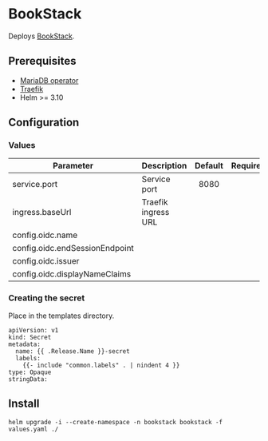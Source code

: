 # BookStack

Deploys [BookStack](https://github.com/BookStackApp/BookStack).

## Prerequisites

- [MariaDB operator](https://github.com/mariadb-operator/mariadb-operator)
- [Traefik](https://doc.traefik.io/traefik/setup/kubernetes/)
- Helm >= 3.10

## Configuration

### Values
|Parameter                  |Description                |Default  |Required|
|---                        |---                        |:---:    |:---:|
|service.port               |Service port               |8080
|ingress.baseUrl            |Traefik ingress URL        |
|config.oidc.name           |
|config.oidc.endSessionEndpoint|
|config.oidc.issuer         |
|config.oidc.displayNameClaims|

### Creating the secret
Place in the templates directory.

```
apiVersion: v1
kind: Secret
metadata:
  name: {{ .Release.Name }}-secret
  labels:
    {{- include "common.labels" . | nindent 4 }}
type: Opaque
stringData:
```

## Install

```helm upgrade -i --create-namespace -n bookstack bookstack -f values.yaml ./```